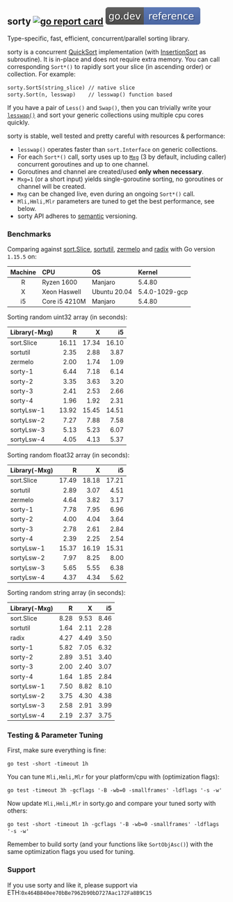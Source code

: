 ## sorty [![go report card](https://goreportcard.com/badge/github.com/jfcg/sorty)](https://goreportcard.com/report/github.com/jfcg/sorty) [![go.dev ref](https://raw.githubusercontent.com/jfcg/.github/main/godev.svg)](https://pkg.go.dev/github.com/jfcg/sorty)
Type-specific, fast, efficient, concurrent/parallel sorting library.

sorty is a concurrent [QuickSort](https://en.wikipedia.org/wiki/Quicksort) implementation (with [InsertionSort](https://en.wikipedia.org/wiki/Insertion_sort) as subroutine). It is in-place and does not require extra memory. You can call corresponding `Sort*()` to rapidly sort your slice (in ascending order) or collection. For example:
```
sorty.SortS(string_slice) // native slice
sorty.Sort(n, lesswap)    // lesswap() function based
```
If you have a pair of `Less()` and `Swap()`, then you can trivially write your [`lesswap()`](https://pkg.go.dev/github.com/jfcg/sorty#Sort) and sort your generic collections using multiple cpu cores quickly.

sorty is stable, well tested and pretty careful with resources & performance:
- `lesswap()` operates faster than `sort.Interface` on generic collections.
- For each `Sort*()` call, sorty uses up to [`Mxg`](https://pkg.go.dev/github.com/jfcg/sorty#pkg-variables) (3 by default, including caller) concurrent goroutines and up to one channel.
- Goroutines and channel are created/used **only when necessary**.
- `Mxg=1` (or a short input) yields single-goroutine sorting, no goroutines or channel will be created.
- `Mxg` can be changed live, even during an ongoing `Sort*()` call.
- `Mli,Hmli,Mlr` parameters are tuned to get the best performance, see below.
- sorty API adheres to [semantic](https://semver.org) versioning.

### Benchmarks
Comparing against [sort.Slice](https://golang.org/pkg/sort), [sortutil](https://github.com/twotwotwo/sorts), [zermelo](https://github.com/shawnsmithdev/zermelo) and [radix](https://github.com/yourbasic/radix) with Go version `1.15.5` on:

Machine|CPU|OS|Kernel
:---:|:---|:---|:---
R |Ryzen 1600   |Manjaro     |5.4.80
X |Xeon Haswell |Ubuntu 20.04|5.4.0-1029-gcp
i5|Core i5 4210M|Manjaro     |5.4.80

Sorting random uint32 array (in seconds):

Library(-Mxg)|R|X|i5
:---|---:|---:|---:
sort.Slice|16.11|17.34|16.10
sortutil  | 2.35| 2.88| 3.87
zermelo   | 2.00| 1.74| 1.09
sorty-1   | 6.44| 7.18| 6.14
sorty-2   | 3.35| 3.63| 3.20
sorty-3   | 2.41| 2.53| 2.66
sorty-4   | 1.96| 1.92| 2.31
sortyLsw-1|13.92|15.45|14.51
sortyLsw-2| 7.27| 7.88| 7.58
sortyLsw-3| 5.13| 5.23| 6.07
sortyLsw-4| 4.05| 4.13| 5.37

Sorting random float32 array (in seconds):

Library(-Mxg)|R|X|i5
:---|---:|---:|---:
sort.Slice|17.49|18.18|17.21
sortutil  | 2.89| 3.07| 4.51
zermelo   | 4.64| 3.82| 3.17
sorty-1   | 7.78| 7.95| 6.96
sorty-2   | 4.00| 4.04| 3.64
sorty-3   | 2.78| 2.61| 2.84
sorty-4   | 2.39| 2.25| 2.54
sortyLsw-1|15.37|16.19|15.31
sortyLsw-2| 7.97| 8.25| 8.00
sortyLsw-3| 5.65| 5.55| 6.38
sortyLsw-4| 4.37| 4.34| 5.62

Sorting random string array (in seconds):

Library(-Mxg)|R|X|i5
:---|---:|---:|---:
sort.Slice| 8.28| 9.53| 8.46
sortutil  | 1.64| 2.11| 2.28
radix     | 4.27| 4.49| 3.50
sorty-1   | 5.82| 7.05| 6.32
sorty-2   | 2.89| 3.51| 3.40
sorty-3   | 2.00| 2.40| 3.07
sorty-4   | 1.64| 1.85| 2.84
sortyLsw-1| 7.50| 8.82| 8.10
sortyLsw-2| 3.75| 4.30| 4.38
sortyLsw-3| 2.58| 2.91| 3.99
sortyLsw-4| 2.19| 2.37| 3.75

### Testing & Parameter Tuning
First, make sure everything is fine:
```
go test -short -timeout 1h
```
You can tune `Mli,Hmli,Mlr` for your platform/cpu with (optimization flags):
```
go test -timeout 3h -gcflags '-B -wb=0 -smallframes' -ldflags '-s -w'
```
Now update `Mli,Hmli,Mlr` in sorty.go and compare your tuned sorty with others:
```
go test -short -timeout 1h -gcflags '-B -wb=0 -smallframes' -ldflags '-s -w'
```
Remember to build sorty (and your functions like `SortObjAsc()`) with the same
optimization flags you used for tuning.

### Support
If you use sorty and like it, please support via ETH:`0x464B840ee70bBe7962b90bD727Aac172Fa8B9C15`
